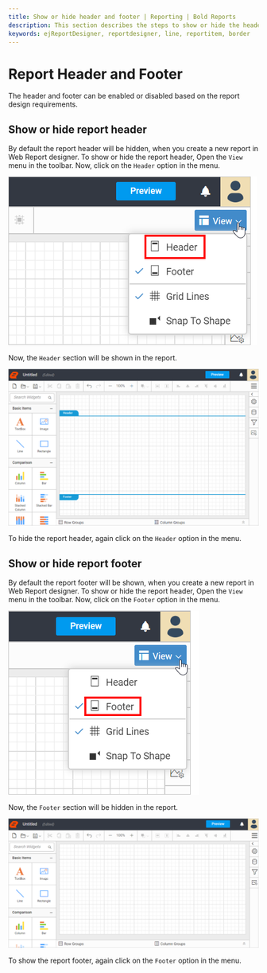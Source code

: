 ```yaml
---
title: Show or hide header and footer | Reporting | Bold Reports
description: This section describes the steps to show or hide the header and footer of the report in Web Report Designer
keywords: ejReportDesigner, reportdesigner, line, reportitem, border
---
```


# Report Header and Footer

The header and footer can be enabled or disabled based on the report design requirements.

## Show or hide report header

By default the report header will be hidden, when you create a new report in Web Report designer. To show or hide the report header, Open the `View` menu in the toolbar. Now, click on the `Header` option in the menu.

![Rectangle listed in item panel](/static/assets/on-premise/images/report-designer/report-items/properties-panel/header-icon-disabled.png)

Now, the `Header` section will be shown in the report.

![Rectangle listed in item panel](/static/assets/on-premise/images/report-designer/report-items/properties-panel/header-icon-enabled.png)

To hide the report header, again click on the `Header` option in the menu.

## Show or hide report footer

By default the report footer will be shown, when you create a new report in Web Report designer. To show or hide the report header, Open the `View` menu in the toolbar. Now, click on the `Footer` option in the menu.

![Rectangle listed in item panel](/static/assets/on-premise/images/report-designer/report-items/properties-panel/footer-icon-enabled.png)

Now, the `Footer` section will be hidden in the report.

![Rectangle listed in item panel](/static/assets/on-premise/images/report-designer/report-items/properties-panel/footer-icon-disabled.png)

To show the report footer, again click on the `Footer` option in the menu.
